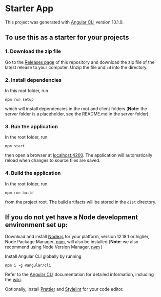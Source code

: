 # Starter App

This project was generated with [Angular CLI](https://cli.angular.io/) version 10.1.0.

## To use this as a starter for your projects

### 1. Download the zip file

Go to the [Releases page](https://github.com/PBGUX/ng-starter-app/releases) of this repository and download the zip file of the latest release to your computer. Unzip the file and `cd` into the directory.

### 2. Install dependencies

In this root folder, run

```
npm run setup
```

which will install dependencies in the root and client folders (**Note:** the server folder is a placeholder, see the README.md in the server folder).

### 3. Run the application

In the root folder, run

```
npm start
```

then open a browser at [localhost:4200](http://localhost:4200). The application will automatically reload when changes to source files are saved.

### 4. Build the application

In the root folder, run

```
npm run build
```

from the project root. The build artifacts will be stored in the `dist` directory.

## If you do not yet have a Node development environment set up:

Download and install [Node.js](https://nodejs.org) for your platform, version 12.18.1 or higher, Node Package Manager, [npm](https://www.npmjs.com/), will also be installed.(**Note:** we also recommend using Node Version Manager, [nvm](https://github.com/creationix/nvm) )

Install Angular CLI globally by running

```
npm i -g @angular/cli
```

Refer to the [Angular CLI](https://cli.angular.io/) documentation for detailed information, including the [wiki](https://github.com/angular/angular-cli/wiki).

Optionally, install [Prettier](https://prettier.io/) and [Stylelint](https://stylelint.io/) for your code editor.
